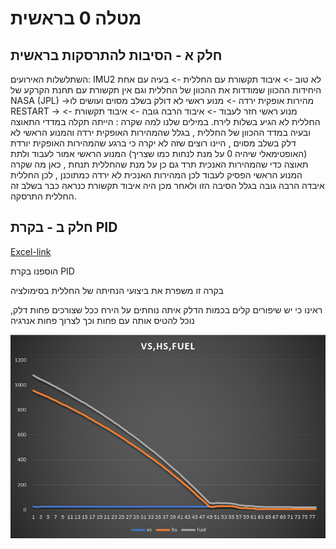# מטלה 0 בראשית
## חלק א - הסיבות להתרסקות בראשית


השתלשלות האירועים:
IMU2 לא טוב -> איבוד תקשורת עם החללית -> בעיה עם אחת היחידות ההכוון שמודדות את ההכוון של החללית וגם אין תקשורת עם תחנת הקרקע של NASA (JPL) 
->מהירות אופקית ירדה -> מנוע ראשי לא דולק בשלב מסוים ועושים לו RESTART -> מנוע ראשי חזר לעבוד -> איבוד הרבה גובה -> איבוד תקשורת -> החללית לא הגיע בשלות לירח.
במילים שלנו למה שקרה : הייתה תקלה במדדי התאוצה ובעיה במדד ההכוון של החללית , בגלל שהמהירות האופקית ירדה והמנוע הראשי לא דלק בשלב מסוים , היינו רוצים שזה לא יקרה כי ברגע שהמהירות האופקית יורדת (האופטימאלי שיהיה 0 על מנת לנחות כמו שצריך) המנוע הראשי אמור לעבוד ולתת תאוצה כדי שהמהירות האנכית תרד גם כן על מנת שהחללית תנחת , כאן מה שקרה המנוע הראשי הפסיק לעבוד לכן המהירות האנכית לא ירדה כמתוכנן , לכן החללית איבדה הרבה גובה בגלל הסיבה הזו ולאחר מכן היה איבוד תקשורת כנראה כבר בשלב זה החללית התרסקה.
## חלק ב - בקרת PID
[Excel-link](https://github.com/bar-schtalman/Bereshit/blob/1ffdc98ef3c9e5b50bf6ec7942f5b8279b0c5ceb/charts/results.xlsx)


הוספנו בקרת PID

בקרה זו משפרת את ביצועי הנחיתה של החללית בסימולציה

ראינו כי יש שיפורים קלים בכמות הדלק איתה נוחתים על הירח
ככל שצורכים פחות דלק, נוכל להטיס אותה עם פחות וכך לצרוך פחות אנרגיה

![pic1](https://github.com/bar-schtalman/Bereshit/blob/7955fc65cf2a1725f0b3a9c27bcae34483cd31b7/charts/vs%20hs%20fuel.PNG)  
